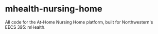 # mhealth-nursing-home
All code for the At-Home Nursing Home platform, built for Northwestern's EECS 395: mHealth. 
